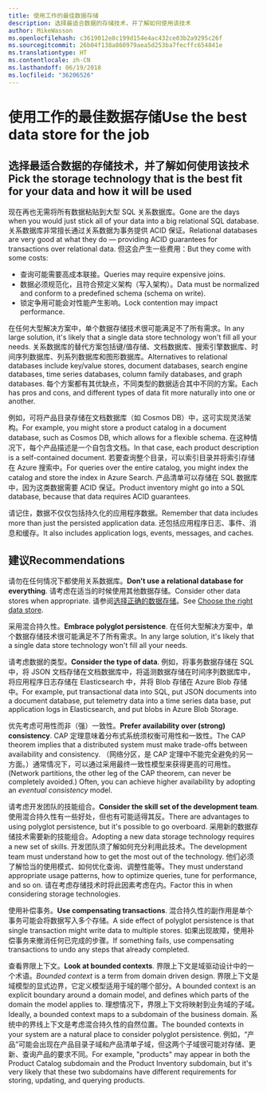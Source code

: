 ```yaml
---
title: 使用工作的最佳数据存储
description: 选择最适合数据的存储技术，并了解如何使用该技术
author: MikeWasson
ms.openlocfilehash: c3619012e8c199d154e4ac432ce03b2a9295c26f
ms.sourcegitcommit: 26b04f138a860979aea5d253ba7fecffc654841e
ms.translationtype: HT
ms.contentlocale: zh-CN
ms.lasthandoff: 06/19/2018
ms.locfileid: "36206526"
---
```

# <a name="use-the-best-data-store-for-the-job"></a><span data-ttu-id="548a0-103">使用工作的最佳数据存储</span><span class="sxs-lookup"><span data-stu-id="548a0-103">Use the best data store for the job</span></span>

## <a name="pick-the-storage-technology-that-is-the-best-fit-for-your-data-and-how-it-will-be-used"></a><span data-ttu-id="548a0-104">选择最适合数据的存储技术，并了解如何使用该技术</span><span class="sxs-lookup"><span data-stu-id="548a0-104">Pick the storage technology that is the best fit for your data and how it will be used</span></span>

<span data-ttu-id="548a0-105">现在再也无需将所有数据粘贴到大型 SQL 关系数据库。</span><span class="sxs-lookup"><span data-stu-id="548a0-105">Gone are the days when you would just stick all of your data into a big relational SQL database.</span></span> <span data-ttu-id="548a0-106">关系数据库非常擅长通过关系数据为事务提供 ACID 保证。</span><span class="sxs-lookup"><span data-stu-id="548a0-106">Relational databases are very good at what they do &mdash; providing ACID guarantees for transactions over relational data.</span></span> <span data-ttu-id="548a0-107">但这会产生一些费用：</span><span class="sxs-lookup"><span data-stu-id="548a0-107">But they come with some costs:</span></span>

- <span data-ttu-id="548a0-108">查询可能需要高成本联接。</span><span class="sxs-lookup"><span data-stu-id="548a0-108">Queries may require expensive joins.</span></span>
- <span data-ttu-id="548a0-109">数据必须规范化，且符合预定义架构（写入架构）。</span><span class="sxs-lookup"><span data-stu-id="548a0-109">Data must be normalized and conform to a predefined schema (schema on write).</span></span>
- <span data-ttu-id="548a0-110">锁定争用可能会对性能产生影响。</span><span class="sxs-lookup"><span data-stu-id="548a0-110">Lock contention may impact performance.</span></span>

<span data-ttu-id="548a0-111">在任何大型解决方案中，单个数据存储技术很可能满足不了所有需求。</span><span class="sxs-lookup"><span data-stu-id="548a0-111">In any large solution, it's likely that a single data store technology won't fill all your needs.</span></span> <span data-ttu-id="548a0-112">关系数据库的替代方案包括键/值存储、文档数据库、搜索引擎数据库、时间序列数据库、列系列数据库和图形数据库。</span><span class="sxs-lookup"><span data-stu-id="548a0-112">Alternatives to relational databases include key/value stores, document databases, search engine databases, time series databases, column family databases, and graph databases.</span></span> <span data-ttu-id="548a0-113">每个方案都有其优缺点，不同类型的数据适合其中不同的方案。</span><span class="sxs-lookup"><span data-stu-id="548a0-113">Each has pros and cons, and different types of data fit more naturally into one or another.</span></span> 

<span data-ttu-id="548a0-114">例如，可将产品目录存储在文档数据库（如 Cosmos DB）中，这可实现灵活架构。</span><span class="sxs-lookup"><span data-stu-id="548a0-114">For example, you might store a product catalog in a document database, such as Cosmos DB, which allows for a flexible schema.</span></span> <span data-ttu-id="548a0-115">在这种情况下，每个产品描述是一个自包含文档。</span><span class="sxs-lookup"><span data-stu-id="548a0-115">In that case, each product description is a self-contained document.</span></span> <span data-ttu-id="548a0-116">若要查询整个目录，可以索引目录并将索引存储在 Azure 搜索中。</span><span class="sxs-lookup"><span data-stu-id="548a0-116">For queries over the entire catalog, you might index the catalog and store the index in Azure Search.</span></span> <span data-ttu-id="548a0-117">产品清单可以存储在 SQL 数据库中，因为这类数据需要 ACID 保证。</span><span class="sxs-lookup"><span data-stu-id="548a0-117">Product inventory might go into a SQL database, because that data requires ACID guarantees.</span></span>

<span data-ttu-id="548a0-118">请记住，数据不仅仅包括持久化的应用程序数据。</span><span class="sxs-lookup"><span data-stu-id="548a0-118">Remember that data includes more than just the persisted application data.</span></span> <span data-ttu-id="548a0-119">还包括应用程序日志、事件、消息和缓存。</span><span class="sxs-lookup"><span data-stu-id="548a0-119">It also includes application logs, events, messages, and caches.</span></span>

## <a name="recommendations"></a><span data-ttu-id="548a0-120">建议</span><span class="sxs-lookup"><span data-stu-id="548a0-120">Recommendations</span></span>

<span data-ttu-id="548a0-121">请勿在任何情况下都使用关系数据库。</span><span class="sxs-lookup"><span data-stu-id="548a0-121">**Don't use a relational database for everything**.</span></span> <span data-ttu-id="548a0-122">请考虑在适当的时候使用其他数据存储。</span><span class="sxs-lookup"><span data-stu-id="548a0-122">Consider other data stores when appropriate.</span></span> <span data-ttu-id="548a0-123">请参阅[选择正确的数据存储][data-store-overview]。</span><span class="sxs-lookup"><span data-stu-id="548a0-123">See [Choose the right data store][data-store-overview].</span></span>

<span data-ttu-id="548a0-124">采用混合持久性。</span><span class="sxs-lookup"><span data-stu-id="548a0-124">**Embrace polyglot persistence**.</span></span> <span data-ttu-id="548a0-125">在任何大型解决方案中，单个数据存储技术很可能满足不了所有需求。</span><span class="sxs-lookup"><span data-stu-id="548a0-125">In any large solution, it's likely that a single data store technology won't fill all your needs.</span></span> 

<span data-ttu-id="548a0-126">请考虑数据的类型。</span><span class="sxs-lookup"><span data-stu-id="548a0-126">**Consider the type of data**.</span></span> <span data-ttu-id="548a0-127">例如，将事务数据存储在 SQL 中，将 JSON 文档存储在文档数据库中，将遥测数据存储在时间序列数据库中，将应用程序日志存储在 Elasticsearch 中，并将 Blob 存储在 Azure Blob 存储中。</span><span class="sxs-lookup"><span data-stu-id="548a0-127">For example, put transactional data into SQL, put JSON documents into a document database, put telemetry data into a time series data base, put application logs in Elasticsearch, and put blobs in Azure Blob Storage.</span></span>

<span data-ttu-id="548a0-128">优先考虑可用性而非（强）一致性。</span><span class="sxs-lookup"><span data-stu-id="548a0-128">**Prefer availability over (strong) consistency**.</span></span> <span data-ttu-id="548a0-129">CAP 定理意味着分布式系统须权衡可用性和一致性。</span><span class="sxs-lookup"><span data-stu-id="548a0-129">The CAP theorem implies that a distributed system must make trade-offs between availability and consistency.</span></span> <span data-ttu-id="548a0-130">（网络分区，是 CAP 定理中不能完全避免的另一方面。）通常情况下，可以通过采用最终一致性模型来获得更高的可用性。</span><span class="sxs-lookup"><span data-stu-id="548a0-130">(Network partitions, the other leg of the CAP theorem, can never be completely avoided.) Often, you can achieve higher availability by adopting an *eventual consistency* model.</span></span> 

<span data-ttu-id="548a0-131">请考虑开发团队的技能组合。</span><span class="sxs-lookup"><span data-stu-id="548a0-131">**Consider the skill set of the development team**.</span></span> <span data-ttu-id="548a0-132">使用混合持久性有一些好处，但也有可能适得其反。</span><span class="sxs-lookup"><span data-stu-id="548a0-132">There are advantages to using polyglot persistence, but it's possible to go overboard.</span></span> <span data-ttu-id="548a0-133">采用新的数据存储技术需要新的技能组合。</span><span class="sxs-lookup"><span data-stu-id="548a0-133">Adopting a new data storage technology requires a new set of skills.</span></span> <span data-ttu-id="548a0-134">开发团队须了解如何充分利用此技术。</span><span class="sxs-lookup"><span data-stu-id="548a0-134">The development team must understand how to get the most out of the technology.</span></span> <span data-ttu-id="548a0-135">他们必须了解恰当的使用模式、如何优化查询、调整性能等。</span><span class="sxs-lookup"><span data-stu-id="548a0-135">They must understand appropriate usage patterns, how to optimize queries, tune for performance, and so on.</span></span> <span data-ttu-id="548a0-136">请在考虑存储技术时将此因素考虑在内。</span><span class="sxs-lookup"><span data-stu-id="548a0-136">Factor this in when considering storage technologies.</span></span> 

<span data-ttu-id="548a0-137">使用补偿事务。</span><span class="sxs-lookup"><span data-stu-id="548a0-137">**Use compensating transactions**.</span></span> <span data-ttu-id="548a0-138">混合持久性的副作用是单个事务可能会将数据写入多个存储。</span><span class="sxs-lookup"><span data-stu-id="548a0-138">A side effect of polyglot persistence is that single transaction might write data to multiple stores.</span></span> <span data-ttu-id="548a0-139">如果出现故障，使用补偿事务来撤消任何已完成的步骤。</span><span class="sxs-lookup"><span data-stu-id="548a0-139">If something fails, use compensating transactions to undo any steps that already completed.</span></span>

<span data-ttu-id="548a0-140">查看界限上下文。</span><span class="sxs-lookup"><span data-stu-id="548a0-140">**Look at bounded contexts**.</span></span> <span data-ttu-id="548a0-141">界限上下文是域驱动设计中的一个术语。</span><span class="sxs-lookup"><span data-stu-id="548a0-141">*Bounded context* is a term from domain driven design.</span></span> <span data-ttu-id="548a0-142">界限上下文是域模型的显式边界，它定义模型适用于域的哪个部分。</span><span class="sxs-lookup"><span data-stu-id="548a0-142">A bounded context is an explicit boundary around a domain model, and defines which parts of the domain the model applies to.</span></span> <span data-ttu-id="548a0-143">理想情况下，界限上下文将映射到业务域的子域。</span><span class="sxs-lookup"><span data-stu-id="548a0-143">Ideally, a bounded context maps to a subdomain of the business domain.</span></span> <span data-ttu-id="548a0-144">系统中的界线上下文是考虑混合持久性的自然位置。</span><span class="sxs-lookup"><span data-stu-id="548a0-144">The bounded contexts in your system are a natural place to consider polyglot persistence.</span></span> <span data-ttu-id="548a0-145">例如，“产品”可能会出现在产品目录子域和产品清单子域，但这两个子域很可能对存储、更新、查询产品的要求不同。</span><span class="sxs-lookup"><span data-stu-id="548a0-145">For example, "products" may appear in both the Product Catalog subdomain and the Product Inventory subdomain, but it's very likely that these two subdomains have different requirements for storing, updating, and querying products.</span></span>

[data-store-overview]: ../technology-choices/data-store-overview.md
